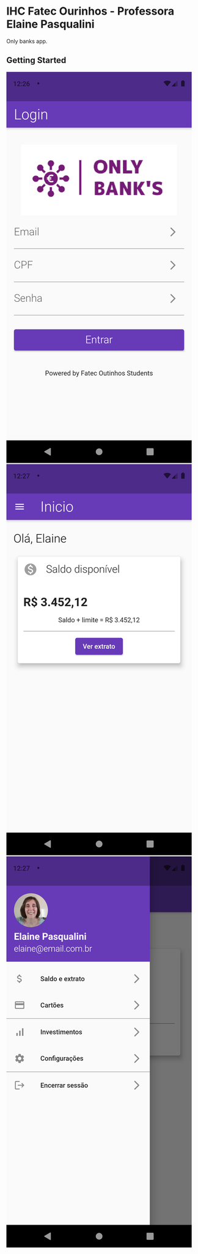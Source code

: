 # IHC Fatec Ourinhos - Professora Elaine Pasqualini

Only banks app.

## Getting Started

![image-2-png](2.png)
![image-1-png](1.png)
![image-3-png](3.png)
